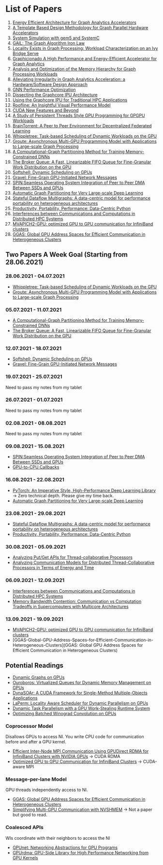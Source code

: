 # List of Papers

1. [Energy Efficient Architecture for Graph Analytics Accelerators](Energy-Efficient-Architecture-for-Graph-Analytics-Accelerators)
2. [A Template Based Design Methodology for Graph Parallel Hardware Accelerators](A-Template-Based-Design-Methodology-for-Graph-Parallel-Hardware-Accelerators)
3. [System Simulation with gem5 and SystemC](System-Simulation-with-gem5-and-SystemC)
4. [GAIL: The Graph Algorithm Iron Law](The-Graph-Algorithm-Iron-Law)
5. [Locality Exists in Graph Processing: Workload Characterization on an Ivy Bridge Serve](Locality-Exists-In-Graph-Processing)
6. [Graphicionado A High Performance and Energy-Efficient Accelerator for Graph Analytics](Graphicionado-A-High-Performance-and-Energy-Efficient-Accelerator-for-Graph-Analytics)
7. [Analysis and Optimization of the Memory Hierarchy for Graph Processing Workloads](Analysis-and-Optimization-of-the-Memory-Hierarchy-for-Graph-Processing-Workloads)
8. [Alleviating Irregularity in Graph Analytics Acceleration: a Hardware/Software Design Approach](Alleviating-Irregularity-in-Graph-Analytics-Acceleration)
9. [GNN Performance Optimization](GNN-Performance-Optimization)
10. [Dissecting the Graphcore IPU Architecture](Dissecting-the-Graphcore-IPU-Architecture)
11. [Using the Graphcore IPU for Traditional HPC Applications](Using-the-Graphcore-IPU-for-Traditional-HPC-Applications)
12. [Roofline: An Insightful Visual Performance Model](Roofline-An-Insightful-Visual-Performance-Model)
13. [CUDA New Features and Beyond](CUDA-New-Features-and-Beyond)
14. [A Study of Persistent Threads Style GPU Programming for GPGPU Workloads](A-Study-of-Persistent-Threads-Style-GPU-Programming-for-GPGPU-Workloads)
15. [BrainTorrent: A Peer to Peer Environment for Decentralized Federated Learning](BrainTorrent-A-Peer-to-Peer-Environment-for-Decentralized-Federated-Learning)
16. [Whippletree: Task-based Scheduling of Dynamic Workloads on the GPU](./Whippletree:Task-based-Scheduling-of-Dynamic-Workloads-on-the-GPU)
17. [Groute: Asynchronous Multi-GPU Programming Model with Applications to Large-scale Graph Processing](./Groute:Asynchronous-Multi-GPU-Programming-Model-with-Applications-to-Large-scale-Graph-Processing)
18. [A Computational-Graph Partitioning Method for Training Memory-Constrained DNNs](A-Computational-Graph-Partitioning-Method-for-Training-Memory-Constrained-DNNs)
19. [The Broker Queue: A Fast, Linearizable FIFO Queue for Fine-Granular Work Distribution on the GPU](The-Broker-Queue-A-Fast-Linearizable-FIFO-Queue-for-Fine-Granular-Work-Distribution-on-the-GPU)
20. [Softshell: Dynamic Scheduling on GPUs](Softshell-Dynamic-Scheduling-on-GPUs)
21. [Gravel: Fine-Grain GPU-Initiated Network Messages](Gravel-Fine-Grain-GPU-Initiated-Network-Messages)
22. [SPIN:Seamless Operating System Integration of Peer to Peer DMA Between SSDs and GPUs](SPIN-Seamless-Operating-System-Integration-of-Peer-to-Peer-DMA-Between-SSDs-and-GPUs)
23. [Automatic Graph Partitioning for Very Large-scale Deep Learning](Automatic-Graph-Partitioning-for-Very-Large-scale-Deep-Learning)
24. [Stateful Dataflow Multigraphs: A data-centric
model for performance portability on heterogeneous architectures](Stateful-Dataflow-Multigraphs-A-Data-Centric-Model-for-Performance-Portability-on-Heterogeneous-Architectures)
25. [Productivity, Portability, Performance: Data-Centric Python](Productivity-Portability-Performance-Data-Centric-Python)
26. [Interferences between Communications and Computations in Distributed HPC Systems](Interferences-between-Communications-and-Computations-in-Distributed-HPC-Systems)
27. [MVAPICH2-GPU: optimized GPU to GPU communication for InfiniBand clusters](MVAPICH2-GPU-optimized-GPU-to-GPU-communication-for-InfiniBand-clusters)
28. [GGAS: Global GPU Address Spaces for Efficient Communication in Heterogeneous Clusters](GGAS-Global-GPU-Address-Spaces-for-Efficient-Communication-in-Heterogeneous-Clusters)

## Two Papers A Week Goal (Starting from 28.06.2021)

### 28.06.2021 - 04.07.2021

* [Whippletree: Task-based Scheduling of Dynamic Workloads on the GPU](Whippletree-Task-based-Scheduling-of-Dynamic-Workloads-on-the-GPU)
* [Groute: Asynchronous Multi-GPU Programming Model with Applications to Large-scale Graph Processing](Groute-Asynchronous-Multi-GPU-Programming-Model-with-Applications-to-Large-scale-Graph-Processing)

### 05.07.2021 - 11.07.2021

* [A Computational-Graph Partitioning Method for Training Memory-Constrained DNNs](A-Computational-Graph-Partitioning-Method-for-Training-Memory-Constrained-DNNs)
* [The Broker Queue: A Fast, Linearizable FIFO Queue for Fine-Granular Work Distribution on the GPU](The-Broker-Queue-A-Fast-Linearizable-FIFO-Queue-for-Fine-Granular-Work-Distribution-on-the-GPU)

### 12.07.2021 - 18.07.2021

* [Softshell: Dynamic Scheduling on GPUs](Softshell-Dynamic-Scheduling-on-GPUs)
* [Gravel: Fine-Grain GPU-Initiated Network Messages](Gravel-Fine-Grain-GPU-Initiated-Network-Messages)

### 19.07.2021 - 25.07.2021

Need to pass my notes from my tablet

### 26.07.2021 - 01.07.2021

Need to pass my notes from my tablet

### 02.08.2021 - 08.08.2021

Need to pass my notes from my tablet

### 09.08.2021 - 15.08.2021

* [SPIN:Seamless Operating System Integration of Peer to Peer DMA Between SSDs and GPUs](SPIN-Seamless-Operating-System-Integration-of-Peer-to-Peer-DMA-Between-SSDs-and-GPUs)
* [GPU-to-CPU Callbacks](https://link.springer.com/content/pdf/10.1007%2F978-3-642-21878-1_45.pdf)

### 16.08.2021 - 22.08.2021

* [PyTorch: An Imperative Style, High-Performance Deep Learning Library](https://arxiv.org/pdf/1912.01703.pdf) -> Zero technical depth. Please give my time back.
* [Automatic Graph Partitioning for Very Large-scale Deep Learning](Automatic-Graph-Partitioning-for-Very-Large-scale-Deep-Learning)

### 23.08.2021 - 29.08.2021

* [Stateful Dataflow Multigraphs: A data-centric
model for performance portability on heterogeneous architectures](Stateful-Dataflow-Multigraphs-A-Data-Centric-Model-for-Performance-Portability-on-Heterogeneous-Architectures)
* [Productivity, Portability, Performance: Data-Centric Python](Productivity-Portability-Performance-Data-Centric-Python)

### 30.08.2021 - 05.09.2021

* [Analyzing Put/Get APIs for Thread-collaborative Processors](https://ieeexplore.ieee.org/document/7103479)
* [Analyzing Communication Models for Distributed Thread-Collaborative Processors in Terms of Energy and Time](https://ieeexplore.ieee.org/document/7095817)

### 06.09.2021 - 12.09.2021

* [Interferences between Communications and Computations in Distributed HPC Systems](Interferences-between-Communications-and-Computations-in-Distributed-HPC-Systems)
* [Memory Bandwidth Contention: Communication vs Computation Tradeoffs in Supercomputers with Multicore Architectures](Memory-Bandwidth-Contention-Communication-vs-Computation-Tradeoffs-in-Supercomputers-with-Multicore-Architectures)

### 13.09.2021 - 19.09.2021

* [MVAPICH2-GPU: optimized GPU to GPU communication for InfiniBand clusters](MVAPICH2-GPU-optimized-GPU-to-GPU-communication-for-InfiniBand-clusters)
* [GGAS-Global-GPU-Address-Spaces-for-Efficient-Communication-in-Heterogeneous-Clusters](GGAS: Global GPU Address Spaces for Efficient Communication in Heterogeneous Clusters)

## Potential Readings

* [Dynamic Graphs on GPUs](https://ieeexplore.ieee.org/document/9139818)
* [Ouroboros: Virtualized Queues for Dynamic Memory Management on GPUs](Ouroboros:-Virtualized-Queues-for-Dynamic-Memory-Management-on-GPUs)
* [DynaSOAr: A CUDA Framework for Single-Method Multiple-Objects Applications](https://github.com/prg-titech/dynasoar)
* [LaPerm: Locality Aware Scheduler for Dynamic Parallelism on GPUs](https://ieeexplore.ieee.org/document/7551424)
* [Dynamic Task Parallelism with a GPU Work-Stealing Runtime System](Dynamic-Task-Parallelism-with-a-GPU-Work-Stealing)
* [Optimizing Batched Winograd Convolution on GPUs](https://www.cse.ust.hk/~weiwa/papers/yan-ppopp20.pdf)

### Coprocessor Model

Disallows GPUs to access NI. You write CPU code for communication before and after a GPU kernel.

* [Efficient Inter-Node MPI Communication Using GPUDirect RDMA for InfiniBand Clusters with NVIDIA GPUs](https://ieeexplore.ieee.org/document/6687341) -> CUDA RDMA
* [Optimized GPU to GPU Communication for InfiniBand Clusters](https://link.springer.com/article/10.1007/s00450-011-0171-3) -> CUDA-aware MPI

### Message-per-lane Model

GPU threads independently access to NI. 

* [GGAS: Global GPU Address Spaces for Efficient Communication in Heterogeneous Clusters](https://ieeexplore.ieee.org/document/6702638)
* [Simplifying Multi-GPU Communication with NVSHMEM](http://on-demand.gputechconf.com/gtc/2016/presentation/s6378-nathan-luehr-simplyfing-multi-gpu-communication-nvshmem.pdf) -> Not a paper but good to read.

### Coalesced APIs

WIs coordinate with their neighbors to access the NI

* [GPUnet: Networking Abstractions for GPU Programs](https://www.usenix.org/system/files/conference/osdi14/osdi14-paper-kim.pdf)
* [GPUrdma: GPU-Side Library for High Performance Networking from GPU Kernels](https://dl.acm.org/doi/10.1145/2931088.2931091)
